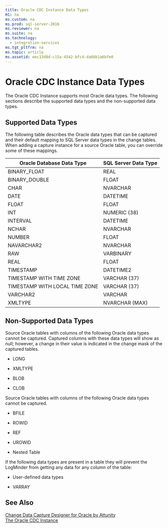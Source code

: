```yaml
---
title: Oracle CDC Instance Data Types
H1: na
ms.custom: na
ms.prod: sql-server-2016
ms.reviewer: na
ms.suite: na
ms.technology: 
  - integration-services
ms.tgt_pltfrm: na
ms.topic: article
ms.assetid: eec13d8d-c15a-4542-bfc4-da66b1a6bfe0
---
```

# Oracle CDC Instance Data Types
  The Oracle CDC Instance supports most Oracle data types. The following sections describe the supported data types and the non\-supported data types.  
  
## Supported Data Types  
 The following table describes the Oracle data types that can be captured and their default mapping to SQL Server data types in the change tables. When adding a capture instance for a source Oracle table, you can override some of these mappings.  
  
|Oracle Database Data Type|SQL Server Data Type|  
|-------------------------------|--------------------------|  
|BINARY\_FLOAT|REAL|  
|BINARY\_DOUBLE|FLOAT|  
|CHAR|NVARCHAR|  
|DATE|DATETIME|  
|FLOAT|FLOAT|  
|INT|NUMERIC \(38\)|  
|INTERVAL|DATETIME|  
|NCHAR|NVARCHAR|  
|NUMBER|FLOAT|  
|NAVARCHAR2|NVARCHAR|  
|RAW|VARBINARY|  
|REAL|FLOAT|  
|TIMESTAMP|DATETIME2|  
|TIMESTAMP WITH TIME ZONE|VARCHAR \(37\)|  
|TIMESTAMP WITH LOCAL TIME ZONE|VARCHAR \(37\)|  
|VARCHAR2|VARCHAR|  
|XMLTYPE|NVARCHAR \(MAX\)|  
  
## Non\-Supported Data Types  
 Source Oracle tables with columns of the following Oracle data types cannot be captured. Captured columns with these data types will show as null; however, a change in their value is indicated in the change mask of the captured tables.  
  
-   LONG  
  
-   XMLTYPE  
  
-   BLOB  
  
-   CLOB  
  
 Source Oracle tables with columns of the following Oracle data types cannot be captured.  
  
-   BFILE  
  
-   ROWID  
  
-   REF  
  
-   UROWID  
  
-   Nested Table  
  
 If the following data types are present in a table they will prevent the LogMinder from getting any data for any column of the table:  
  
-   User\-defined data types  
  
-   VARRAY  
  
## See Also  
 [Change Data Capture Designer for Oracle by Attunity](../../Topics/TopicNameNotContainA/Change-Data-Capture-Designer-for-Oracle-by-Attunity.md)   
 [The Oracle CDC Instance](../../Topics/TopicNameNotContainA/The-Oracle-CDC-Instance.md)  
  
  